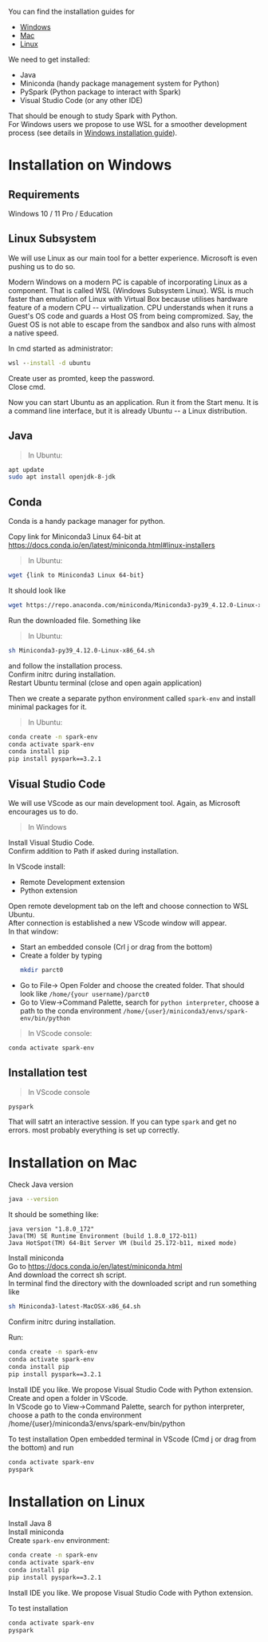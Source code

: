 You can find the installation guides for 
* [Windows](#installation-on-windows)
* [Mac](#installation-on-mac)  
* [Linux](#installation-on-linux)

We need to get installed:
* Java
* Miniconda (handy package management system for Python)
* PySpark (Python package to interact with Spark)
* Visual Studio Code (or any other IDE)

That should be enough to study Spark with Python.  
For Windows users we propose to use WSL for a smoother development process (see details in [Windows installation guide](#installation-on-windows)).

# Installation on Windows
## Requirements
Windows 10 / 11 Pro / Education
<!-- (Education can be activated by Taltech; login into Taltech Outlook and follow https://tallinn.onthehub.com/) -->


## Linux Subsystem
We will use Linux as our main tool for a better experience.
Microsoft is even pushing us to do so.

Modern Windows on a modern PC is capable of incorporating Linux as a component.
That is called WSL (Windows Subsystem Linux).
WSL is much faster than emulation of Linux with Virtual Box because utilises hardware feature of a modern CPU -- virtualization.
CPU understands when it runs a Guest's OS code and guards a Host OS from being compromized.
Say, the Guest OS is not able to escape from the sandbox and also runs with almost a native speed.



In cmd started as administrator:
```cmd
wsl --install -d ubuntu
```
Create user as promted, keep the password.  
Close cmd.

Now you can start Ubuntu as an application.
Run it from the Start menu.
It is a command line interface, but it is already Ubuntu -- a Linux distribution.

## Java
>In Ubuntu:
```sh
apt update
sudo apt install openjdk-8-jdk
```

## Conda
Conda is a handy package manager for python.  

Copy link for Miniconda3 Linux 64-bit at https://docs.conda.io/en/latest/miniconda.html#linux-installers

>In Ubuntu:
```sh
wget {link to Miniconda3 Linux 64-bit}
```
It should look like
```sh
wget https://repo.anaconda.com/miniconda/Miniconda3-py39_4.12.0-Linux-x86_64.sh
```

Run the downloaded file.
Something like  
>In Ubuntu:
```sh
sh Miniconda3-py39_4.12.0-Linux-x86_64.sh
```
and follow the installation process.  
Confirm initrc during installation.  
Restart Ubuntu terminal (close and open again application)

Then we create a separate python environment called ```spark-env``` and install minimal packages for it.
>In Ubuntu:
```sh
conda create -n spark-env 
conda activate spark-env 
conda install pip
pip install pyspark==3.2.1
```

## Visual Studio Code
We will use VScode as our main development tool.
Again, as Microsoft encourages us to do.
> In Windows

Install Visual Studio Code.  
Confirm addition to Path if asked during installation.

In VScode  install: 
* Remote Development extension  
* Python extension  

Open remote development tab on the left and choose connection to WSL Ubuntu.  
After connection is established a new VScode window will appear.  
In that window:
* Start an embedded console (Crl j or drag from the bottom)
* Create a folder by typing 
     ```sh 
     mkdir parct0
     ```
* Go to File-> Open Folder
and choose the created folder. 
That should look like ```/home/{your username}/parct0```
* Go to View->Command Palette, search for ```python interpreter```,
choose a path to the conda environment
```/home/{user}/miniconda3/envs/spark-env/bin/python```

>In VScode console:
```sh
conda activate spark-env
```
## Installation test
>In VScode console
```sh
pyspark
```
That will satrt an interactive session.
If you can type ```spark``` and get no errors. most probably everything is set up correctly.

# Installation on Mac
Check Java version
```sh
java --version 
```
It should be something like:
```
java version "1.8.0_172"
Java(TM) SE Runtime Environment (build 1.8.0_172-b11)
Java HotSpot(TM) 64-Bit Server VM (build 25.172-b11, mixed mode)
```

Install miniconda  
Go to https://docs.conda.io/en/latest/miniconda.html  
And download the correct sh script.  
In terminal find the directory with the downloaded script and run something like
```sh
sh Miniconda3-latest-MacOSX-x86_64.sh
```
Confirm initrc during installation.

Run:
```sh
conda create -n spark-env 
conda activate spark-env 
conda install pip
pip install pyspark==3.2.1
```

Install IDE you like.
We propose Visual Studio Code with Python extension.
Create and open a folder in VScode.  
In VScode go to View->Command Palette, search for python interpreter, choose a path to the conda environment /home/{user}/miniconda3/envs/spark-env/bin/python

To test installation
Open embedded terminal in VScode (Cmd j or drag from the bottom) and run 
```sh
conda activate spark-env
pyspark
```

# Installation on Linux
Install Java 8  
Install miniconda  
Create ```spark-env``` environment:
```sh
conda create -n spark-env 
conda activate spark-env 
conda install pip
pip install pyspark==3.2.1
```
Install IDE you like.
We propose Visual Studio Code with Python extension.

To test installation
```sh
conda activate spark-env
pyspark
```